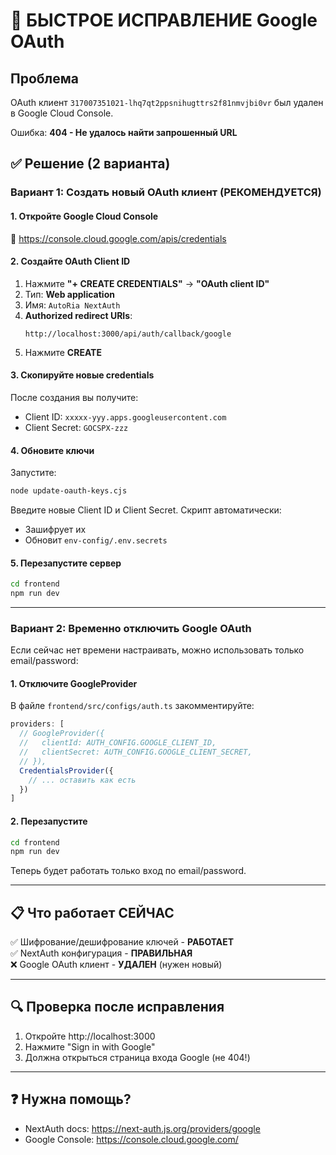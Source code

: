 # 🚨 БЫСТРОЕ ИСПРАВЛЕНИЕ Google OAuth

## Проблема
OAuth клиент `317007351021-lhq7qt2ppsnihugttrs2f81nmvjbi0vr` был удален в Google Cloud Console.

Ошибка: **404 - Не удалось найти запрошенный URL**

## ✅ Решение (2 варианта)

### Вариант 1: Создать новый OAuth клиент (РЕКОМЕНДУЕТСЯ)

#### 1. Откройте Google Cloud Console
🔗 https://console.cloud.google.com/apis/credentials

#### 2. Создайте OAuth Client ID
1. Нажмите **"+ CREATE CREDENTIALS"** → **"OAuth client ID"**
2. Тип: **Web application**
3. Имя: `AutoRia NextAuth`
4. **Authorized redirect URIs**:
   ```
   http://localhost:3000/api/auth/callback/google
   ```
5. Нажмите **CREATE**

#### 3. Скопируйте новые credentials
После создания вы получите:
- Client ID: `xxxxx-yyy.apps.googleusercontent.com`
- Client Secret: `GOCSPX-zzz`

#### 4. Обновите ключи

Запустите:
```bash
node update-oauth-keys.cjs
```

Введите новые Client ID и Client Secret. Скрипт автоматически:
- Зашифрует их
- Обновит `env-config/.env.secrets`

#### 5. Перезапустите сервер
```bash
cd frontend
npm run dev
```

---

### Вариант 2: Временно отключить Google OAuth

Если сейчас нет времени настраивать, можно использовать только email/password:

#### 1. Отключите GoogleProvider

В файле `frontend/src/configs/auth.ts` закомментируйте:

```typescript
providers: [
  // GoogleProvider({
  //   clientId: AUTH_CONFIG.GOOGLE_CLIENT_ID,
  //   clientSecret: AUTH_CONFIG.GOOGLE_CLIENT_SECRET,
  // }),
  CredentialsProvider({
    // ... оставить как есть
  })
]
```

#### 2. Перезапустите
```bash
cd frontend
npm run dev
```

Теперь будет работать только вход по email/password.

---

## 📋 Что работает СЕЙЧАС

✅ Шифрование/дешифрование ключей - **РАБОТАЕТ**  
✅ NextAuth конфигурация - **ПРАВИЛЬНАЯ**  
❌ Google OAuth клиент - **УДАЛЕН** (нужен новый)

---

## 🔍 Проверка после исправления

1. Откройте http://localhost:3000
2. Нажмите "Sign in with Google"
3. Должна открыться страница входа Google (не 404!)

---

## ❓ Нужна помощь?

- NextAuth docs: https://next-auth.js.org/providers/google
- Google Console: https://console.cloud.google.com/

